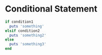 # Conditional Statement
```ruby
if condition1
  puts 'something'
elsif condition2
  puts 'something2'
else
  puts 'something3'
end
```
